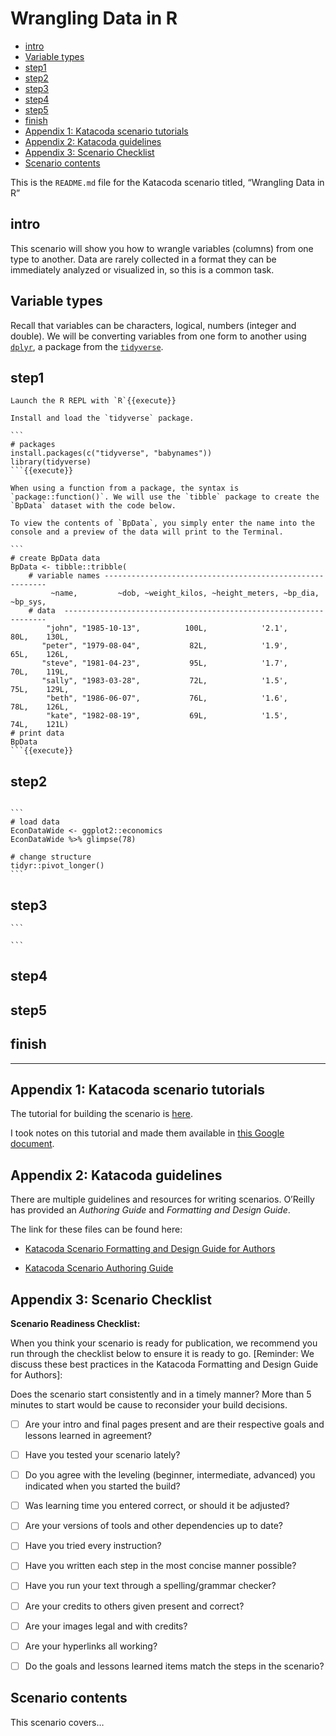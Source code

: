 Wrangling Data in R
================

  - [intro](#intro)
  - [Variable types](#variable-types)
  - [step1](#step1)
  - [step2](#step2)
  - [step3](#step3)
  - [step4](#step4)
  - [step5](#step5)
  - [finish](#finish)
  - [Appendix 1: Katacoda scenario
    tutorials](#appendix-1-katacoda-scenario-tutorials)
  - [Appendix 2: Katacoda guidelines](#appendix-2-katacoda-guidelines)
  - [Appendix 3: Scenario Checklist](#appendix-3-scenario-checklist)
  - [Scenario contents](#scenario-contents)

This is the `README.md` file for the Katacoda scenario titled,
“Wrangling Data in R”

## intro

This scenario will show you how to wrangle variables (columns) from one
type to another. Data are rarely collected in a format they can be
immediately analyzed or visualized in, so this is a common task.

## Variable types

Recall that variables can be characters, logical, numbers (integer and
double). We will be converting variables from one form to another using
[`dplyr`](https://dplyr.tidyverse.org/), a package from the
[`tidyverse`](https://www.tidyverse.org/).

## step1

    Launch the R REPL with `R`{{execute}}
    
    Install and load the `tidyverse` package.
    
    ```
    # packages
    install.packages(c("tidyverse", "babynames"))
    library(tidyverse)
    ```{{execute}}
    
    When using a function from a package, the syntax is `package::function()`. We will use the `tibble` package to create the `BpData` dataset with the code below.
    
    To view the contents of `BpData`, you simply enter the name into the console and a preview of the data will print to the Terminal.
    
    ```
    # create BpData data
    BpData <- tibble::tribble(
        # variable names ---------------------------------------------------------
             ~name,         ~dob, ~weight_kilos, ~height_meters, ~bp_dia, ~bp_sys,
        # data  ------------------------------------------------------------------
            "john", "1985-10-13",          100L,            '2.1',     80L,    130L,
           "peter", "1979-08-04",           82L,            '1.9',     65L,    126L,
           "steve", "1981-04-23",           95L,            '1.7',     70L,    119L,
           "sally", "1983-03-28",           72L,            '1.5',     75L,    129L,
            "beth", "1986-06-07",           76L,            '1.6',     78L,    126L,
            "kate", "1982-08-19",           69L,            '1.5',     74L,    121L)
    # print data
    BpData
    ```{{execute}}

## step2

```` 

```
# load data
EconDataWide <- ggplot2::economics
EconDataWide %>% glimpse(78)

# change structure
tidyr::pivot_longer()
```
````

## step3

    ```
    
    ```

## step4

## step5

## finish

-----

## Appendix 1: Katacoda scenario tutorials

The tutorial for building the scenario is
[here](https://katacoda.com/scenario-examples/scenarios/create-scenario-101).

I took notes on this tutorial and made them available in [this Google
document](https://docs.google.com/document/d/e/2PACX-1vSf2w2onhH5t3IhuD4sYLoWqn46BLKMYFR7q3BHO8QTaRkVgXfhKvnl8T9uHrjmbVpTZVKCWrfxEl0R/pub).

## Appendix 2: Katacoda guidelines

There are multiple guidelines and resources for writing scenarios.
O’Reilly has provided an *Authoring Guide* and *Formatting and Design
Guide*.

The link for these files can be found here:

  - [Katacoda Scenario Formatting and Design Guide for
    Authors](https://docs.google.com/document/d/1l4lofG5kAu8JFzumZPCsJJE2muCYe6rHSHCQsMlijd8/edit)

  - [Katacoda Scenario Authoring
    Guide](https://docs.google.com/document/d/14rudtruZQhRxvD3zcR3g75j5nuOgKGz4CYk8hdhaV-w/edit)

## Appendix 3: Scenario Checklist

**Scenario Readiness Checklist:**

When you think your scenario is ready for publication, we recommend you
run through the checklist below to ensure it is ready to go. \[Reminder:
We discuss these best practices in the Katacoda Formatting and Design
Guide for Authors\]:

Does the scenario start consistently and in a timely manner? More than 5
minutes to start would be cause to reconsider your build decisions.

  - [ ] Are your intro and final pages present and are their respective
    goals and lessons learned in agreement?

  - [ ] Have you tested your scenario lately?

  - [ ] Do you agree with the leveling (beginner, intermediate,
    advanced) you indicated when you started the build?

  - [ ] Was learning time you entered correct, or should it be adjusted?

  - [ ] Are your versions of tools and other dependencies up to date?

  - [ ] Have you tried every instruction?

  - [ ] Have you written each step in the most concise manner possible?

  - [ ] Have you run your text through a spelling/grammar checker?

  - [ ] Are your credits to others given present and correct?

  - [ ] Are your images legal and with credits?

  - [ ] Are your hyperlinks all working?

  - [ ] Do the goals and lessons learned items match the steps in the
    scenario?

## Scenario contents

This scenario covers…
